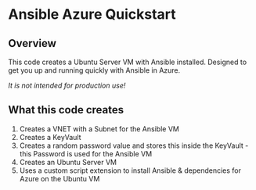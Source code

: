 # Ansible Azure Quickstart

## Overview
This code creates a Ubuntu Server VM with Ansible installed. Designed to get you up and running quickly with Ansible in Azure. 

*It is not intended for production use!*

## What this code creates

1. Creates a VNET with a Subnet for the Ansible VM
2. Creates a KeyVault 
3. Creates a random password value and stores this inside the KeyVault - this Password is used for the Ansible VM
4. Creates an Ubuntu Server VM
5. Uses a custom script extension to install Ansible & dependencies for Azure on the Ubuntu VM
